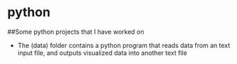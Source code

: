 # python
##Some python projects that I have worked on
- The (data) folder contains a python program that reads data from an text input file, and outputs visualized data into another text file 
